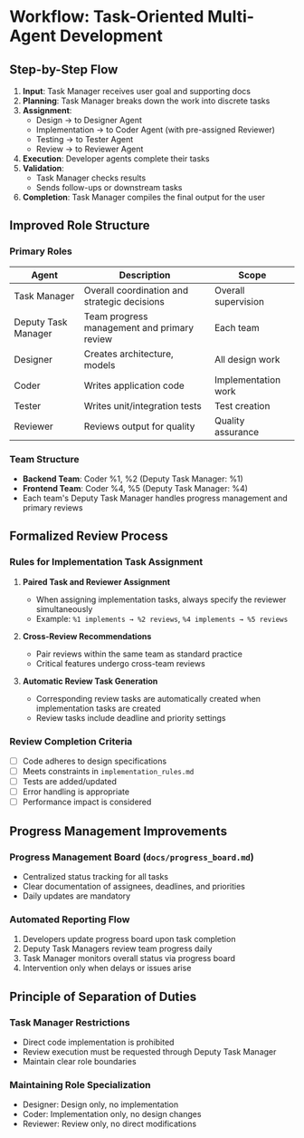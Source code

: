 # Workflow: Task-Oriented Multi-Agent Development

## Step-by-Step Flow

1. **Input**: Task Manager receives user goal and supporting docs
2. **Planning**: Task Manager breaks down the work into discrete tasks
3. **Assignment**:
   - Design → to Designer Agent
   - Implementation → to Coder Agent (with pre-assigned Reviewer)
   - Testing → to Tester Agent
   - Review → to Reviewer Agent
4. **Execution**: Developer agents complete their tasks
5. **Validation**:
   - Task Manager checks results
   - Sends follow-ups or downstream tasks
6. **Completion**: Task Manager compiles the final output for the user

## Improved Role Structure

### Primary Roles

| Agent         | Description                      | Scope |
|---------------|----------------------------------|----------|
| Task Manager  | Overall coordination and strategic decisions | Overall supervision |
| Deputy Task Manager| Team progress management and primary review | Each team |
| Designer      | Creates architecture, models     | All design work |
| Coder         | Writes application code          | Implementation work |
| Tester        | Writes unit/integration tests    | Test creation |
| Reviewer      | Reviews output for quality       | Quality assurance |

### Team Structure
- **Backend Team**: Coder %1, %2 (Deputy Task Manager: %1)
- **Frontend Team**: Coder %4, %5 (Deputy Task Manager: %4)
- Each team's Deputy Task Manager handles progress management and primary reviews

## Formalized Review Process

### Rules for Implementation Task Assignment
1. **Paired Task and Reviewer Assignment**
   - When assigning implementation tasks, always specify the reviewer simultaneously
   - Example: `%1 implements → %2 reviews`, `%4 implements → %5 reviews`

2. **Cross-Review Recommendations**
   - Pair reviews within the same team as standard practice
   - Critical features undergo cross-team reviews

3. **Automatic Review Task Generation**
   - Corresponding review tasks are automatically created when implementation tasks are created
   - Review tasks include deadline and priority settings

### Review Completion Criteria
- [ ] Code adheres to design specifications
- [ ] Meets constraints in `implementation_rules.md`
- [ ] Tests are added/updated
- [ ] Error handling is appropriate
- [ ] Performance impact is considered

## Progress Management Improvements

### Progress Management Board (`docs/progress_board.md`)
- Centralized status tracking for all tasks
- Clear documentation of assignees, deadlines, and priorities
- Daily updates are mandatory

### Automated Reporting Flow
1. Developers update progress board upon task completion
2. Deputy Task Managers review team progress daily
3. Task Manager monitors overall status via progress board
4. Intervention only when delays or issues arise

## Principle of Separation of Duties

### Task Manager Restrictions
- Direct code implementation is prohibited
- Review execution must be requested through Deputy Task Manager
- Maintain clear role boundaries

### Maintaining Role Specialization
- Designer: Design only, no implementation
- Coder: Implementation only, no design changes
- Reviewer: Review only, no direct modifications

